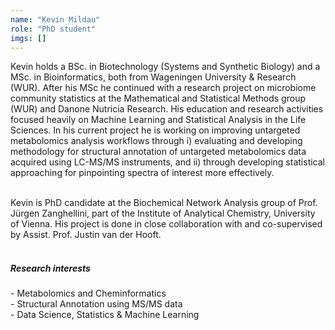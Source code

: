 ```yaml
---
name: "Kevin Mildau"
role: "PhD student"
imgs: []
---
```

Kevin holds a BSc. in Biotechnology (Systems and Synthetic Biology) and a MSc. in Bioinformatics, both from Wageningen University & Research (WUR). After his MSc he continued with a research project on microbiome community statistics at the Mathematical and Statistical Methods group (WUR) and Danone Nutricia Research. His education and research activities focused heavily on Machine Learning and Statistical Analysis in the Life Sciences. In his current project he is working on improving untargeted metabolomics analysis workflows through i) evaluating and developing methodology for structural annotation of untargeted metabolomics data acquired using LC-MS/MS instruments, and ii) through developing statistical approaching for pinpointing spectra of interest more effectively.<br/><br/>

Kevin is PhD candidate at the Biochemical Network Analysis group of Prof. Jürgen Zanghellini, part of the Institute of Analytical Chemistry, University of Vienna. His project is done in close collaboration with and co-supervised by Assist. Prof. Justin van der Hooft.<br/><br/>


<div className="mb-4"><h5>Research interests</h5></div>
- Metabolomics and Cheminformatics<br/>
- Structural Annotation using MS/MS data<br/>
- Data Science, Statistics & Machine Learning<br/>
